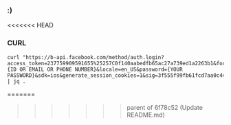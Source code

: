 ### :)
<<<<<<< HEAD
### CURL

```curl
curl "https://b-api.facebook.com/method/auth.login?access_token=237759909591655%25257C0f140aabedfb65ac27a739ed1a2263b1&format=json&sdk_version=2&email={ID OR EMAIL OR PHONE NUMBER}&locale=en_US&password={YOUR PASSWORD}&sdk=ios&generate_session_cookies=1&sig=3f555f99fb61fcd7aa0c44f58f522ef6" | jq .
```
=======
>>>>>>> parent of 6f78c52 (Update README.md)
